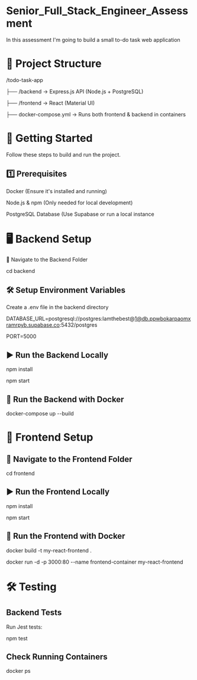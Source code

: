 # Senior_Full_Stack_Engineer_Assessment
In this assessment I'm going to build a small to-do task web application

# 📌 Project Structure

/todo-task-app

  ├── /backend    → Express.js API (Node.js + PostgreSQL)
  
  ├── /frontend   → React (Material UI)
  
  ├── docker-compose.yml → Runs both frontend & backend in containers

# 🚀 Getting Started
  
Follow these steps to build and run the project.

## 1️⃣ Prerequisites

Docker (Ensure it's installed and running)

Node.js & npm (Only needed for local development)

PostgreSQL Database (Use Supabase or run a local instance

# 🖥 Backend Setup

📂 Navigate to the Backend Folder

cd backend

## 🛠 Setup Environment Variables

Create a .env file in the backend directory

DATABASE_URL=postgresql://postgres:Iamthebest@1@db.ppwbokarpaomxramrpyb.supabase.co:5432/postgres

PORT=5000

## ▶ Run the Backend Locally

npm install

npm start

## 🐳 Run the Backend with Docker

docker-compose up --build

# 🎨 Frontend Setup

## 📂 Navigate to the Frontend Folder

cd frontend

## ▶ Run the Frontend Locally

npm install

npm start

## 🐳 Run the Frontend with Docker

docker build -t my-react-frontend .

docker run -d -p 3000:80 --name frontend-container my-react-frontend

# 🛠 Testing

## Backend Tests

Run Jest tests:

npm test

## Check Running Containers

docker ps
